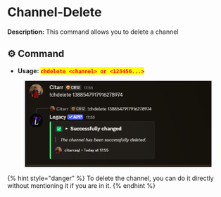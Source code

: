 # Channel-Delete

**Description:** This command allows you to delete a channel

## ⚙️ Command

* **Usage:&#x20;**<mark style="color:red;">**`chdelete <channel> or <123456...>`**</mark>

<figure><img src="../../.gitbook/assets/image (14) (1).png" alt=""><figcaption></figcaption></figure>

{% hint style="danger" %}
To delete the channel, you can do it directly without mentioning it if you are in it.
{% endhint %}
